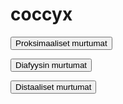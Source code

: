 # coccyx

<button class="green-button" id="coccyx_proksimaalinen">Proksimaaliset murtumat</button>

<button class="green-button" id="coccyx_diafyysi">Diafyysin murtumat</button>

<button class="green-button" id="coccyx_distaalinen">Distaaliset murtumat</button>

